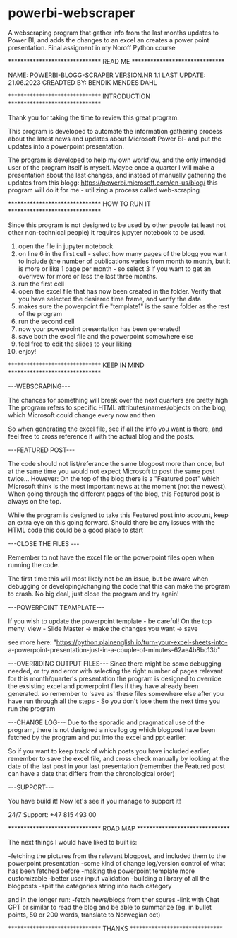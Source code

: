 # powerbi-webscraper
A webscraping program that gather info from the last months updates to Power BI, and adds the changes to an excel an creates a power point presentation. Final assigment in my Noroff Python course


******************************    READ ME   ******************************


NAME: POWERBI-BLOGG-SCRAPER
VERSION.NR 1.1
LAST UPDATE: 21.06.2023
CREADTED BY: BENDIK MENDES DAHL



****************************** INTRODUCTION ******************************

Thank you for taking the time to review this great program.

This program is developed to automate the information gathering process 
about the latest news and updates about Microsoft Power BI- and put the 
updates into a powerpoint presentation. 

The program is developed to help my own workflow, and the only intended 
user of the program itself is myself. Maybe once a quarter I will make 
a presentation about the last changes, and instead of manually gathering
the updates from this blogg: https://powerbi.microsoft.com/en-us/blog/
this program will do it for me - utilizing a process called web-scraping



****************************** HOW TO RUN IT ******************************

Since this program is not designed to be used by other people (at least not
other non-technical people) it requires jupyter notebook to be used.


1. open the file in jupyter notebook
2. on line 6 in the first cell - select how many pages of the blogg you want
   to include (the number of publications varies from month to month, but 
   it is more or like 1 page per month - so select 3 if you want to get an
   overivew for more or less the last three months.
3. run the first cell
4. open the excel file that has now been created in the folder. Verify that
   you have selected the desiered time frame, and verify the data
5. makes sure the powerpoint file "template1" is the same folder as the rest
   of the program
5. run the second cell 
6. now your powerpoint presentation has been generated!
7. save both the excel file and the powerpoint somewhere else
8. feel free to edit the slides to your liking
9. enjoy!

******************************  KEEP IN MIND  ******************************

---WEBSCRAPING---

The chances for something will break over the next quarters are pretty high
The program refers to specific HTML attributes/names/objects on the blog,
which Microsoft could change every now and then

So when generating the excel file, see if all the info you want is there,
and feel free to cross reference it with the actual blog and the posts.


---FEATURED POST---

The code should not list/referance the same blogpost more than once, but at
the same time you would not expect Microsoft to post the same post twice...
However:
On the top of the blog there is a "Featured post" which Microsoft think is
the most important news at the moment (not the newest). 
When going through the different pages of the blog, this Featured post is
always on the top. 

While the program is designed to take this Featured post into account, 
keep an extra eye on this going forward. Should there be any issues with the
HTML code this could be a good place to start


---CLOSE THE FILES ---

Remember to not have the excel file or the powerpoint files open when running 
the code.

The first time this will most likely not be an issue, but be aware when 
debugging or developing/changing the code that this can make the program to 
crash. No big deal, just close the program and try again! 


---POWERPOINT TEAMPLATE---

If you wish to update the powerpoint template - be careful! 
On the top meny: view - Slide Master -> make the changes you want -> save

see more here: "https://python.plainenglish.io/turn-your-excel-sheets-into-
a-powerpoint-presentation-just-in-a-couple-of-minutes-62ae4b8bc13b"


---OVERRIDING OUTPUT FILES---
Since there might be some debugging needed, or try and error with selecting
the right number of pages relevant for this month/quarter's presentation
the program is designed to override the exsisting excel and powerpoint files
if they have already been generated. so remember to 'save as' these files 
somewhere else after you have run through all the steps - So you don't lose 
them the next time you run the program


---CHANGE LOG---
Due to the sporadic and pragmatical use of the program, there is not designed
a nice log og which blogpost have been fetched by the program and put into the 
excel and ppt earlier.

So if you want to keep track of which posts you have included earlier, 
remember to save the excel file, and cross check manually by looking at the
date of the last post in your last presentation (remember the Featured post
can have a date that differs from the chronological order)


---SUPPORT---

You have build it! Now let's see if you manage to support it!

24/7 Support: +47 815 493 00



 
******************************   ROAD MAP   ******************************

The next things I would have liked to built is:

-fetching the pictures from the relevant blogpost, and included them 
 to the powerpoint presentation
-some kind of change log/version control of what has been fetched before
-making the powerpoint template more customizable
-better user input validation
-building a library of all the blogposts
-split the categories string into each category  

and in the longer run:
-fetch news/blogs from ther soures 
-link with Chat GPT or similar to read the blog and be able to summarize
 (eg. in bullet points, 50 or 200 words, translate to Norwegian ect)



******************************    THANKS    ******************************
